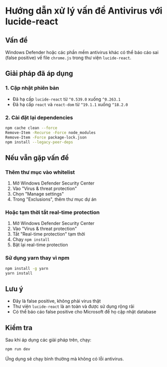 # Hướng dẫn xử lý vấn đề Antivirus với lucide-react

## Vấn đề
Windows Defender hoặc các phần mềm antivirus khác có thể báo cáo sai (false positive) về file `chrome.js` trong thư viện `lucide-react`.

## Giải pháp đã áp dụng

### 1. Cập nhật phiên bản
- Đã hạ cấp `lucide-react` từ `^0.539.0` xuống `^0.263.1`
- Đã hạ cấp `react` và `react-dom` từ `^19.1.1` xuống `^18.2.0`

### 2. Cài đặt lại dependencies
```bash
npm cache clean --force
Remove-Item -Recurse -Force node_modules
Remove-Item -Force package-lock.json
npm install --legacy-peer-deps
```

## Nếu vẫn gặp vấn đề

### Thêm thư mục vào whitelist
1. Mở Windows Defender Security Center
2. Vào "Virus & threat protection"
3. Chọn "Manage settings"
4. Trong "Exclusions", thêm thư mục dự án

### Hoặc tạm thời tắt real-time protection
1. Mở Windows Defender Security Center
2. Vào "Virus & threat protection"
3. Tắt "Real-time protection" tạm thời
4. Chạy `npm install`
5. Bật lại real-time protection

### Sử dụng yarn thay vì npm
```bash
npm install -g yarn
yarn install
```

## Lưu ý
- Đây là false positive, không phải virus thật
- Thư viện `lucide-react` là an toàn và được sử dụng rộng rãi
- Có thể báo cáo false positive cho Microsoft để họ cập nhật database

## Kiểm tra
Sau khi áp dụng các giải pháp trên, chạy:
```bash
npm run dev
```

Ứng dụng sẽ chạy bình thường mà không có lỗi antivirus.
